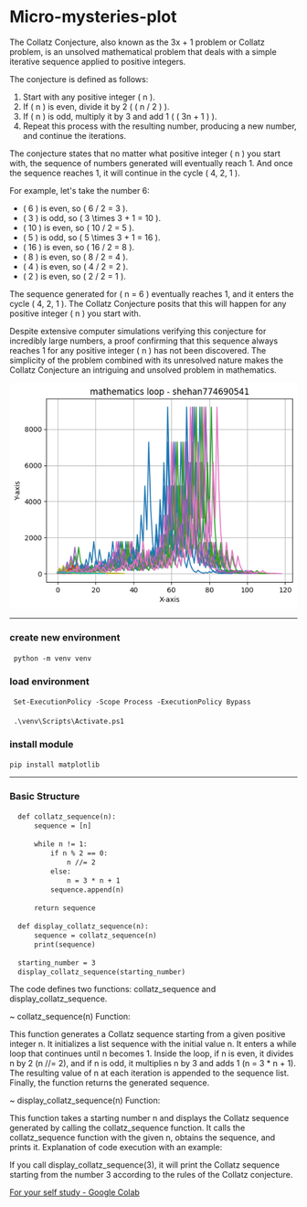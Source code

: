 # Micro-mysteries-plot


The Collatz Conjecture, also known as the 3x + 1 problem or Collatz problem, is an unsolved mathematical problem that deals with a simple iterative sequence applied to positive integers.

The conjecture is defined as follows:

1. Start with any positive integer \( n \).
2. If \( n \) is even, divide it by 2 ( \( n / 2 \) ).
3. If \( n \) is odd, multiply it by 3 and add 1 ( \( 3n + 1 \) ).
4. Repeat this process with the resulting number, producing a new number, and continue the iterations.

The conjecture states that no matter what positive integer \( n \) you start with, the sequence of numbers generated will eventually reach 1. And once the sequence reaches 1, it will continue in the cycle \( 4, 2, 1 \).

For example, let's take the number 6:

- \( 6 \) is even, so \( 6 / 2 = 3 \).
- \( 3 \) is odd, so \( 3 \times 3 + 1 = 10 \).
- \( 10 \) is even, so \( 10 / 2 = 5 \).
- \( 5 \) is odd, so \( 5 \times 3 + 1 = 16 \).
- \( 16 \) is even, so \( 16 / 2 = 8 \).
- \( 8 \) is even, so \( 8 / 2 = 4 \).
- \( 4 \) is even, so \( 4 / 2 = 2 \).
- \( 2 \) is even, so \( 2 / 2 = 1 \).

The sequence generated for \( n = 6 \) eventually reaches 1, and it enters the cycle \( 4, 2, 1 \). The Collatz Conjecture posits that this will happen for any positive integer \( n \) you start with.

Despite extensive computer simulations verifying this conjecture for incredibly large numbers, a proof confirming that this sequence always reaches 1 for any positive integer \( n \) has not been discovered. The simplicity of the problem combined with its unresolved nature makes the Collatz Conjecture an intriguing and unsolved problem in mathematics.


<center> <img src="files/plot.png" /> </center>


<hr />

### create new environment 
<code> python -m venv venv </code>

### load environment
<code> Set-ExecutionPolicy -Scope Process -ExecutionPolicy Bypass </code> <br>
<code> .\venv\Scripts\Activate.ps1 </code>

### install module
<code>pip install matplotlib</code>


<hr />

### Basic Structure

```
  def collatz_sequence(n):
      sequence = [n]

      while n != 1:
          if n % 2 == 0:
              n //= 2
          else:
              n = 3 * n + 1
          sequence.append(n)

      return sequence

  def display_collatz_sequence(n):
      sequence = collatz_sequence(n)
      print(sequence)

  starting_number = 3
  display_collatz_sequence(starting_number)
```

The code defines two functions: collatz_sequence and display_collatz_sequence.

~ collatz_sequence(n) Function:

This function generates a Collatz sequence starting from a given positive integer n.
It initializes a list sequence with the initial value n.
It enters a while loop that continues until n becomes 1.
Inside the loop, if n is even, it divides n by 2 (n //= 2), and if n is odd, it multiplies n by 3 and adds 1 (n = 3 * n + 1).
The resulting value of n at each iteration is appended to the sequence list.
Finally, the function returns the generated sequence.


~ display_collatz_sequence(n) Function:

This function takes a starting number n and displays the Collatz sequence generated by calling the collatz_sequence function.
It calls the collatz_sequence function with the given n, obtains the sequence, and prints it.
Explanation of code execution with an example:

If you call display_collatz_sequence(3), it will print the Collatz sequence starting from the number 3 according to the rules of the Collatz conjecture.

<a href="https://colab.research.google.com/drive/1ZKhIYnJ8NQJgxaXZeq7AOOQY-_uVlVBE?usp=sharing">For your self study - Google Colab</a>
